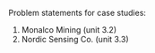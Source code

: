Problem statements for case studies:  
1. Monalco Mining (unit 3.2)  
2. Nordic Sensing Co. (unit 3.3)  
